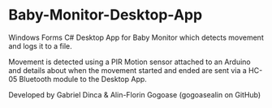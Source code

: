 # Baby-Monitor-Desktop-App

Windows Forms C# Desktop App for Baby Monitor which detects movement and logs it to a file. 

Movement is detected using a PIR Motion sensor attached to an Arduino and details about when the movement started and ended are sent via a HC-05 Bluetooth module to the Desktop App.

Developed by Gabriel Dinca & Alin-Florin Gogoase (gogoasealin on GitHub)
